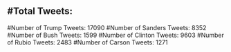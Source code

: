 #Total Tweets:  
---
#Number of Trump Tweets: 17090
#Number of Sanders Tweets: 8352
#Number of Bush Tweets: 1599
#Number of Clinton Tweets: 9603
#Number of Rubio Tweets: 2483
#Number of Carson Tweets: 1271